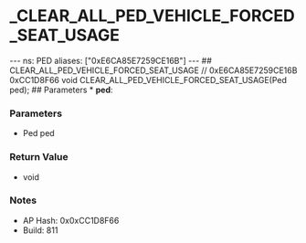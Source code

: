 # _CLEAR_ALL_PED_VEHICLE_FORCED_SEAT_USAGE

--- ns: PED aliases: ["0xE6CA85E7259CE16B"] --- ## CLEAR_ALL_PED_VEHICLE_FORCED_SEAT_USAGE  // 0xE6CA85E7259CE16B 0xCC1D8F66 void CLEAR_ALL_PED_VEHICLE_FORCED_SEAT_USAGE(Ped ped);   ## Parameters * **ped**:

### Parameters
* Ped ped

### Return Value
* void

### Notes
* AP Hash: 0x0xCC1D8F66
* Build: 811

